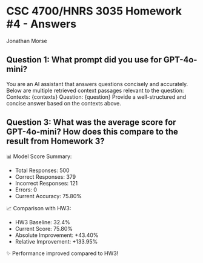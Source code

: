 # CSC 4700/HNRS 3035 Homework #4 - Answers
Jonathan Morse

## Question 1: What prompt did you use for GPT-4o-mini?
You are an AI assistant that answers questions concisely and accurately.
Below are multiple retrieved context passages relevant to the question:
Contexts:
{contexts}
Question: {question}
Provide a well-structured and concise answer based on the contexts above.

## Question 3: What was the average score for GPT-4o-mini? How does this compare to the result from Homework 3?

📊 Model Score Summary:
   - Total Responses: 500
   - Correct Responses: 379
   - Incorrect Responses: 121
   - Errors: 0
   - Current Accuracy: 75.80%

📈 Comparison with HW3:
   - HW3 Baseline: 32.4%
   - Current Score: 75.80%
   - Absolute Improvement: +43.40%
   - Relative Improvement: +133.95%

✨ Performance improved compared to HW3!